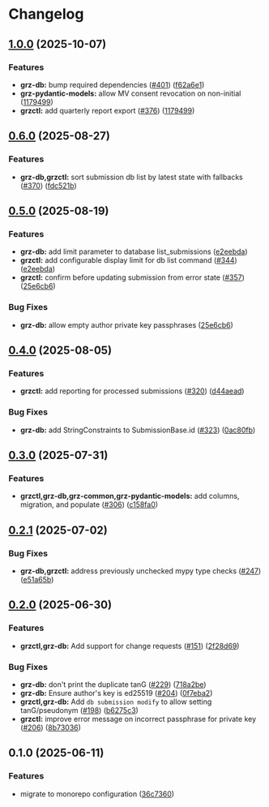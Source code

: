 # Changelog

## [1.0.0](https://github.com/BfArM-MVH/grz-tools/compare/grz-db-v0.6.0...grz-db-v1.0.0) (2025-10-07)


### Features

* **grz-db:** bump required dependencies ([#401](https://github.com/BfArM-MVH/grz-tools/issues/401)) ([f62a6e1](https://github.com/BfArM-MVH/grz-tools/commit/f62a6e1982f7cd43210d9abf1856f7a46607092c))
* **grz-pydantic-models:** allow MV consent revocation on non-initial ([1179499](https://github.com/BfArM-MVH/grz-tools/commit/117949907151b612251ce5680d709d335f0e9427))
* **grzctl:** add quarterly report export ([#376](https://github.com/BfArM-MVH/grz-tools/issues/376)) ([1179499](https://github.com/BfArM-MVH/grz-tools/commit/117949907151b612251ce5680d709d335f0e9427))

## [0.6.0](https://github.com/BfArM-MVH/grz-tools/compare/grz-db-v0.5.0...grz-db-v0.6.0) (2025-08-27)


### Features

* **grz-db,grzctl:** sort submission db list by latest state with fallbacks ([#370](https://github.com/BfArM-MVH/grz-tools/issues/370)) ([fdc521b](https://github.com/BfArM-MVH/grz-tools/commit/fdc521bcc28af3c036aea7fa89837fa078eec25f))

## [0.5.0](https://github.com/BfArM-MVH/grz-tools/compare/grz-db-v0.4.0...grz-db-v0.5.0) (2025-08-19)


### Features

* **grz-db:** add limit parameter to database list_submissions ([e2eebda](https://github.com/BfArM-MVH/grz-tools/commit/e2eebdaaaa524cfeacb97f9717ba85bd74b2c8a6))
* **grzctl:** add configurable display limit for db list command ([#344](https://github.com/BfArM-MVH/grz-tools/issues/344)) ([e2eebda](https://github.com/BfArM-MVH/grz-tools/commit/e2eebdaaaa524cfeacb97f9717ba85bd74b2c8a6))
* **grzctl:** confirm before updating submission from error state ([#357](https://github.com/BfArM-MVH/grz-tools/issues/357)) ([25e6cb6](https://github.com/BfArM-MVH/grz-tools/commit/25e6cb62130cf926a9c77d5232bc39d3ecb91c66))


### Bug Fixes

* **grz-db:** allow empty author private key passphrases ([25e6cb6](https://github.com/BfArM-MVH/grz-tools/commit/25e6cb62130cf926a9c77d5232bc39d3ecb91c66))

## [0.4.0](https://github.com/BfArM-MVH/grz-tools/compare/grz-db-v0.3.0...grz-db-v0.4.0) (2025-08-05)


### Features

* **grzctl:** add reporting for processed submissions ([#320](https://github.com/BfArM-MVH/grz-tools/issues/320)) ([d44aead](https://github.com/BfArM-MVH/grz-tools/commit/d44aeade809e39693360b577e5482873ae975709))


### Bug Fixes

* **grz-db:** add StringConstraints to SubmissionBase.id ([#323](https://github.com/BfArM-MVH/grz-tools/issues/323)) ([0ac80fb](https://github.com/BfArM-MVH/grz-tools/commit/0ac80fbb4e68957bb9b59a395c90bc2bdf67e02d))

## [0.3.0](https://github.com/BfArM-MVH/grz-tools/compare/grz-db-v0.2.1...grz-db-v0.3.0) (2025-07-31)


### Features

* **grzctl,grz-db,grz-common,grz-pydantic-models:** add columns, migration, and populate ([#306](https://github.com/BfArM-MVH/grz-tools/issues/306)) ([c158fa0](https://github.com/BfArM-MVH/grz-tools/commit/c158fa0cfe47ddacd66947dd57b814f43cfaefdc))

## [0.2.1](https://github.com/BfArM-MVH/grz-tools/compare/grz-db-v0.2.0...grz-db-v0.2.1) (2025-07-02)


### Bug Fixes

* **grz-db,grzctl:** address previously unchecked mypy type checks ([#247](https://github.com/BfArM-MVH/grz-tools/issues/247)) ([e51a65b](https://github.com/BfArM-MVH/grz-tools/commit/e51a65b090c891f44c6c4cc7199138d4cb15c07a))

## [0.2.0](https://github.com/BfArM-MVH/grz-tools/compare/grz-db-v0.1.0...grz-db-v0.2.0) (2025-06-30)


### Features

* **grzctl,grz-db:** Add support for change requests ([#151](https://github.com/BfArM-MVH/grz-tools/issues/151)) ([2f28d69](https://github.com/BfArM-MVH/grz-tools/commit/2f28d691b72da2d904391680ff72b1f9a3a22254))


### Bug Fixes

* **grz-db:** don't print the duplicate tanG ([#229](https://github.com/BfArM-MVH/grz-tools/issues/229)) ([718a2be](https://github.com/BfArM-MVH/grz-tools/commit/718a2be52d959be44449f6b46143be62728c2631))
* **grz-db:** Ensure author's key is ed25519 ([#204](https://github.com/BfArM-MVH/grz-tools/issues/204)) ([0f7eba2](https://github.com/BfArM-MVH/grz-tools/commit/0f7eba2652c67f3c4ddb507f7d4e197dc0c086ec))
* **grzctl,grz-db:** Add `db submission modify` to allow setting tanG/pseudonym ([#198](https://github.com/BfArM-MVH/grz-tools/issues/198)) ([b6275c3](https://github.com/BfArM-MVH/grz-tools/commit/b6275c38b134e6d334dc158c9c98631e62750b68))
* **grzctl:** improve error message on incorrect passphrase for private key ([#206](https://github.com/BfArM-MVH/grz-tools/issues/206)) ([8b73036](https://github.com/BfArM-MVH/grz-tools/commit/8b7303643b96b87bf9b095e135633fc3db3a7c7e))

## 0.1.0 (2025-06-11)


### Features

* migrate to monorepo configuration ([36c7360](https://github.com/BfArM-MVH/grz-tools/commit/36c736044ce09473cc664b4471117465c5cab9a3))
